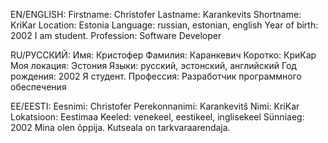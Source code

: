 EN/ENGLISH:
Firstname: Christofer
Lastname: Karankevits
Shortname: KriKar
Location: Estonia
Language: russian, estonian, english
Year of birth: 2002
I am student. Profession: Software Developer

RU/РУССКИЙ:
Имя: Кристофер
Фамилия: Каранкевич
Коротко: КриКар
Моя локация: Эстония
Языки: русский, эстонский, английский
Год рождения: 2002
Я студент. Профессия: Разработчик программного обеспечения

EE/EESTI:
Eesnimi: Christofer
Perekonnanimi: Karankevitš
Nimi: KriKar
Lokatsioon: Eestimaa
Keeled: venekeel, eestikeel, inglisekeel
Sünniaeg: 2002
Mina olen õppija. Kutseala on tarkvaraarendaja.
